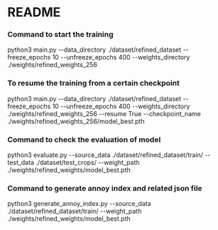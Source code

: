 # README #


### Command to start the training ###

python3 main.py --data_directory ./dataset/refined_dataset --freeze_epochs 10 --unfreeze_epochs 400 --weights_directory ./weights/refined_weights_256

### To resume the training from a certain checkpoint ###

python3 main.py --data_directory ./dataset/refined_dataset --freeze_epochs 10 --unfreeze_epochs 400 --weights_directory ./weights/refined_weights_256 --resume True --checkpoint_name ./weights/refined_weights_256/model_best.pth

### Command to check the evaluation of model ###
python3 evaluate.py --source_data ./dataset/refined_dataset/train/ --test_data ./dataset/test_crops/ --weight_path ./weights/refined_weights/model_best.pth

### Command to generate annoy index and related json file ###
python3 generate_annoy_index.py --source_data ./dataset/refined_dataset/train/ --weight_path ./weights/refined_weights/model_best.pth